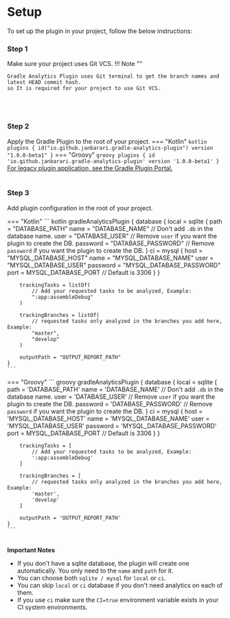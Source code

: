 # Setup
To set up the plugin in your project, follow the below instructions:

### <strong>Step 1</strong>
Make sure your project uses Git VCS.
!!! Note ""

    Gradle Analytics Plugin uses Git terminal to get the branch names and latest HEAD commit hash. 
    so It is required for your project to use Git VCS.

<br/><br/>

### <strong>Step 2</strong>
Apply the Gradle Plugin to the root of your project.
=== "Kotlin"
    ``` kotlin
    plugins {
        id("io.github.janbarari.gradle-analytics-plugin") version "1.0.0-beta1"
    }
    ```
=== "Groovy"
    ``` groovy
    plugins {
        id 'io.github.janbarari.gradle-analytics-plugin' version '1.0.0-beta1'
    }
    ```
[For legacy plugin application, see the Gradle Plugin Portal.](https://plugins.gradle.org/plugin/io.github.janbarari.gradle-analytics-plugin)
<br/><br/>

### <strong>Step 3</strong> 
Add plugin configuration in the root of your project.

=== "Kotlin"
    ``` kotlin
    gradleAnalyticsPlugin {
        database {
            local = sqlite {
                path = "DATABASE_PATH"
                name = "DATABASE_NAME" // Don't add `.db` in the database name.
                user = "DATABASE_USER" // Remove `user` if you want the plugin to create the DB.
                password = "DATABASE_PASSWORD" // Remove `password` if you want the plugin to create the DB.
            }
            ci = mysql {
                host = "MYSQL_DATABASE_HOST"
                name = "MYSQL_DATABASE_NAME"
                user = "MYSQL_DATABASE_USER"
                password = "MYSQL_DATABASE_PASSWORD"
                port = MYSQL_DATABASE_PORT // Default is 3306
            }
        }
    
        trackingTasks = listOf(
            // Add your requested tasks to be analyzed, Example:
            ":app:assembleDebug"
        )
    
        trackingBranches = listOf(
            // requested tasks only analyzed in the branches you add here, Example:
            "master",
            "develop"
        )
    
        outputPath = "OUTPUT_REPORT_PATH"
    }
    ```
=== "Groovy"
    ``` groovy
    gradleAnalyticsPlugin {
        database {
            local = sqlite {
                path = 'DATABASE_PATH'
                name = 'DATABASE_NAME' // Don't add `.db` in the database name.
                user = 'DATABASE_USER' // Remove `user` if you want the plugin to create the DB.
                password = 'DATABASE_PASSWORD' // Remove `password` if you want the plugin to create the DB.
            }
            ci = mysql {
                host = 'MYSQL_DATABASE_HOST'
                name = 'MYSQL_DATABASE_NAME'
                user = 'MYSQL_DATABASE_USER'
                password = 'MYSQL_DATABASE_PASSWORD'
                port = MYSQL_DATABASE_PORT // Default is 3306
            }
        }
    
        trackingTasks = [
            // Add your requested tasks to be analyzed, Example:
            ':app:assembleDebug'
        ]
    
        trackingBranches = [
            // requested tasks only analyzed in the branches you add here, Example:
            'master',
            'develop'
        ]
    
        outputPath = 'OUTPUT_REPORT_PATH'
    }
    ```
<br/>
<strong>Important Notes</strong><br/>

- If you don't have a sqlite database, the plugin will create one automatically. You only need to the `name` and `path` for it.
- You can choose both `sqlite / mysql` for `local` or `ci`.
- You can skip `local` or `ci` database if you don't need analytics on each of them.
- If you use `ci` make sure the `CI=true` environment variable exists in your CI system environments.

<br/>
